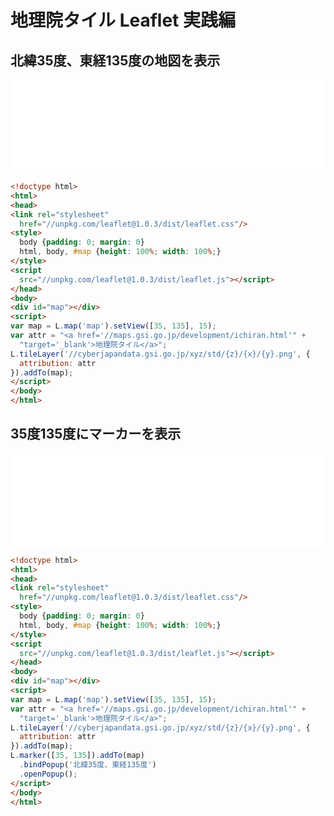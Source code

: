 # 地理院タイル Leaflet 実践編
## 北緯35度、東経135度の地図を表示

<iframe width="100%" frameborder="0" src="html/35135.html"></iframe>

```html
<!doctype html>
<html>
<head>
<link rel="stylesheet"
  href="//unpkg.com/leaflet@1.0.3/dist/leaflet.css"/>
<style>
  body {padding: 0; margin: 0}
  html, body, #map {height: 100%; width: 100%;}
</style>
<script
  src="//unpkg.com/leaflet@1.0.3/dist/leaflet.js"></script>
</head>
<body>
<div id="map"></div>
<script>
var map = L.map('map').setView([35, 135], 15);
var attr = "<a href='//maps.gsi.go.jp/development/ichiran.html'" +
  "target='_blank'>地理院タイル</a>";
L.tileLayer('//cyberjapandata.gsi.go.jp/xyz/std/{z}/{x}/{y}.png', {
  attribution: attr
}).addTo(map);
</script>
</body>
</html>
```

## 35度135度にマーカーを表示

<iframe width="100%" frameborder="0" src="html/marker.html"></iframe>

```html
<!doctype html>
<html>
<head>
<link rel="stylesheet"
  href="//unpkg.com/leaflet@1.0.3/dist/leaflet.css"/>
<style>
  body {padding: 0; margin: 0}
  html, body, #map {height: 100%; width: 100%;}
</style>
<script
  src="//unpkg.com/leaflet@1.0.3/dist/leaflet.js"></script>
</head>
<body>
<div id="map"></div>
<script>
var map = L.map('map').setView([35, 135], 15);
var attr = "<a href='//maps.gsi.go.jp/development/ichiran.html'" +
  "target='_blank'>地理院タイル</a>";
L.tileLayer('//cyberjapandata.gsi.go.jp/xyz/std/{z}/{x}/{y}.png', {
  attribution: attr
}).addTo(map);
L.marker([35, 135]).addTo(map)
  .bindPopup('北緯35度、東経135度')
  .openPopup();
</script>
</body>
</html>
```

